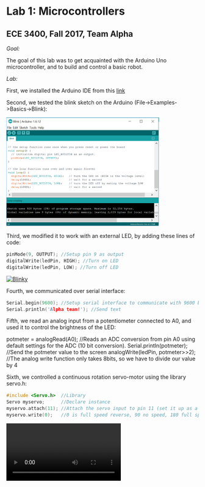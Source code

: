 # Lab 1: Microcontrollers
## ECE 3400, Fall 2017, Team Alpha

_Goal:_

The goal of this lab was to get acquainted with the Arduino Uno microcontroller, and to build and control a basic robot. 

_Lab:_

First, we installed the Arduino IDE from this [link](https://www.arduino.cc/en/Main/Software)

Second, we tested the blink sketch on the Arduino (File->Examples->Basics->Blink):

<img src="/docs/images/Blink-sketch.png" alt="Blink sketch" width="400" height="284">

Third, we modified it to work with an external LED, by adding these lines of code:

```C
pinMode(9, OUTPUT); //Setup pin 9 as output
digitalWrite(ledPin, HIGH); //Turn on LED
digitalWrite(ledPin, LOW); //Turn off LED
```
[![Blinky](ECE3400-2017-teamAlpha/docs/images/thumbnail_blinky.jpg)](https://youtu.be/tHVKVdAuRxc)


Fourth, we communicated over serial interface:

```C
Serial.begin(9600); //Setup serial interface to communicate with 9600 baudrate
Serial.println('Alpha team!'); //Send text 
```

<Screenshot>

Fifth, we read an analog input from a potentiometer connected to A0, and used it to control the brightness of the LED:

potmeter = analogRead(A0); //Reads an ADC conversion from pin A0 using default settings for the ADC (10 bit conversion).
Serial.println(potmeter);  //Send the potmeter value to the screen
analogWrite(ledPin, potmeter>>2); //The analog write function only takes 8bits, so we have to divide our value by 4

Sixth, we controlled a continuous rotation servo-motor using the library servo.h:

```C
#include <Servo.h>  //Library
Servo myservo;      //Declare instance
myservo.attach(11); //Attach the servo input to pin 11 (set it up as a pwm output, 20Hz)
myservo.write(0);   //0 is full speed reverse, 90 no speed, 180 full speed ahead
```
<video>

Finally, we assembled our robot and made it drive in a square:

<pic of parts>

<video>

_Helpful links:_

* We found the [Arduino website](http://lmgtfy.com/?q=arduino+analog+write Arduino website) to be incredibly helpful.
* Also, this [https://playground.arduino.cc/Main/ShowInfo code] allows you to diagnose your Arduino Uno. Here, you can see how fast a clock cycle really is, how long a conversion takes, etc.
